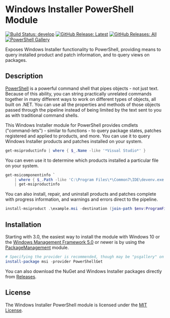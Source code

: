 # Windows Installer PowerShell Module

[![Build Status: develop](https://dev.azure.com/heaths/public/_apis/build/status/psmsi-CI?branchName=develop)](https://dev.azure.com/heaths/public/_build/latest?definitionId=14)
[![GitHub Release: Latest](https://img.shields.io/github/release/heaths/psmsi.svg?logo=github)](https://github.com/heaths/psmsi/releases/latest)
[![GitHub Releases: All](https://img.shields.io/github/downloads/heaths/psmsi/total.svg?logo=github&label=github)](https://github.com/heaths/psmsi/releases)
[![PowerShell Gallery](https://img.shields.io/powershellgallery/dt/MSI.svg)](https://powershellgallery.com/packages/MSI)

Exposes Windows Installer functionality to PowerShell, providing means to query installed product and patch information, and to query views on packages.

## Description

[PowerShell](http://www.microsoft.com/powershell) is a powerful command shell that pipes objects - not just text. Because of this ability, you can string practically unrelated commands together in many different ways to work on different types of objects, all built on .NET. You can use all the properties and methods of those objects passed through the pipeline instead of being limited by the text sent to you as with traditional command shells.

 This Windows Installer module for PowerShell provides cmdlets ("command-lets") - similar to functions - to query package states, patches registered and applied to products, and more. You can use it to query Windows Installer products and patches installed on your system.

``` powershell
get-msiproductinfo | where { $_.Name -like '*Visual Studio*' }
```

You can even use it to determine which products installed a particular file on your system.

``` powershell
get-msicomponentinfo `
    | where { $_.Path -like 'C:\Program Files\*\Common7\IDE\devenv.exe'} `
    | get-msiproductinfo
```

You can also install, repair, and uninstall products and patches complete with progress information, and warnings and errors direct to the pipeline.

``` powershell
install-msiproduct .\example.msi -destination (join-path $env:ProgramFiles Example)
```

## Installation

Starting with 3.0, the easiest way to install the module with Windows 10 or the [Windows Management Framework 5.0](http://www.microsoft.com/downloads/details.aspx?FamilyID=dcf26e59-1180-47ca-be90-748c855d4d89) or newer is by using the [PackageManagement](https://github.com/OneGet/oneget) module.

``` powershell
# Specifying the provider is recommended, though may be "psgallery" on Windows 10 RTM.
install-package msi -provider PowerShellGet
```

You can also download the NuGet and Windows Installer packages directly from [Releases](https://github.com/heaths/psmsi/releases).

## License

The Windows Installer PowerShell module is licensed under the [MIT License](LICENSE.txt).
